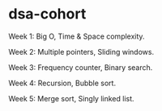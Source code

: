 # dsa-cohort

Week 1: Big O, Time & Space complexity. 

Week 2: Multiple pointers, Sliding windows. 

Week 3: Frequency counter, Binary search. 

Week 4: Recursion, Bubble sort. 

Week 5: Merge sort, Singly linked list.  
